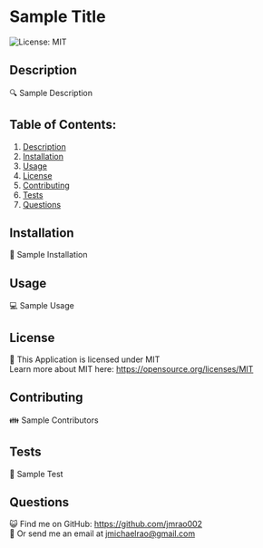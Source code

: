 # Sample Title

![License: MIT](https://img.shields.io/badge/License-MIT-yellow.svg)

## Description
🔍 Sample Description

## Table of Contents:
1. [Description](#description)
2. [Installation](#installation)
3. [Usage](#usage)
4. [License](#license)
5. [Contributing](#contributing)
6. [Tests](#tests)
7. [Questions](#questions)

## Installation
💾 Sample Installation

## Usage
💻 Sample Usage

## License
📜 This Application is licensed under MIT<br>
Learn more about MIT here: https://opensource.org/licenses/MIT

## Contributing
👪 Sample Contributors

## Tests
🧪 Sample Test

## Questions
😺 Find me on GitHub: https://github.com/jmrao002<br>
📧 Or send me an email at jmichaelrao@gmail.com
